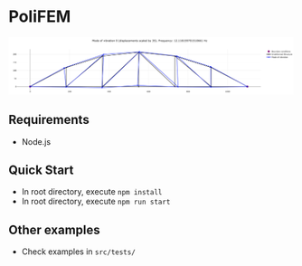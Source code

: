 # PoliFEM

![Alt text](modal.png?raw=true "Title")
## Requirements
- Node.js

## Quick Start
- In root directory, execute `npm install`
- In root directory, execute `npm run start`

## Other examples
- Check examples in `src/tests/`